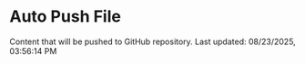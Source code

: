# Auto Push File

Content that will be pushed to GitHub repository.
Last updated: 08/23/2025, 03:56:14 PM